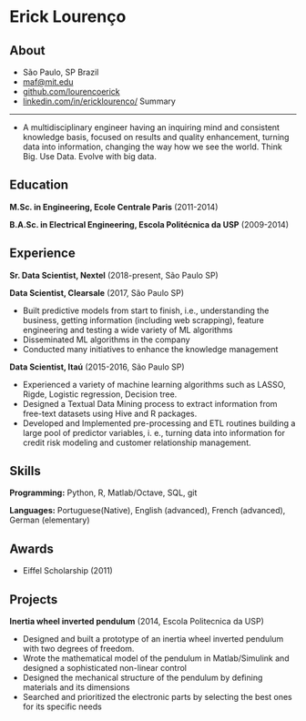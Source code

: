Erick Lourenço
=================

About
-----
* São Paulo, SP Brazil
* maf@mit.edu
* [github.com/lourencoerick](http://github.com/lourencoerick)
* [linkedin.com/in/ericklourenco/](https://www.linkedin.com/in/ericklourenco/)
Summary
-------
* A multidisciplinary engineer having an inquiring mind and consistent knowledge basis, focused on results and quality enhancement, turning data into information, changing the way how we see the world. Think Big. Use Data. Evolve with big data.

Education
---------
**M.Sc. in Engineering, Ecole Centrale Paris** (2011-2014)


**B.A.Sc. in Electrical Engineering, Escola Politécnica da USP** (2009-2014)


Experience
----------
**Sr. Data Scientist, Nextel** (2018-present, São Paulo SP)


**Data Scientist, Clearsale** (2017, São Paulo SP)
* Built predictive models from start to finish, i.e., understanding the business, getting information (including web scrapping), feature engineering and testing a wide variety of ML algorithms
* Disseminated ML algorithms in the company 
* Conducted many initiatives to enhance the knowledge management

**Data Scientist, Itaú** (2015-2016, São Paulo SP)
* Experienced a variety of machine learning algorithms such as LASSO, Rigde, Logistic regression, Decision tree.
* Designed a Textual Data Mining process to extract information from free-text datasets using Hive and R packages.
* Developed and Implemented pre-processing and ETL routines building a large pool of predictor variables, i. e., turning data into information for credit risk modeling and customer relationship management.

Skills
------
**Programming:** Python, R, Matlab/Octave, SQL, git

**Languages:** Portuguese(Native), English (advanced), French (advanced), German (elementary)

Awards
------
* Eiffel Scholarship (2011)


Projects
--------
**Inertia wheel inverted pendulum** (2014, Escola Politecnica da USP)
* Designed and built a prototype of an inertia wheel inverted pendulum with two degrees of freedom.
* Wrote the mathematical model of the pendulum in Matlab/Simulink and designed a sophisticated non-linear control 
* Designed the mechanical structure of the pendulum by defining materials and its dimensions
* Searched and prioritized the electronic parts by selecting the best ones for its specific needs

